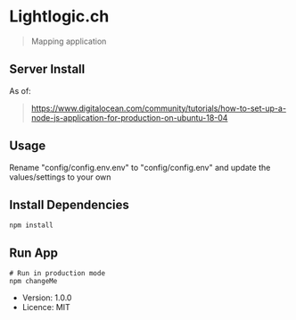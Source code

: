 # Lightlogic.ch

> Mapping application

## Server Install

As of: 

> https://www.digitalocean.com/community/tutorials/how-to-set-up-a-node-js-application-for-production-on-ubuntu-18-04

## Usage

Rename "config/config.env.env" to "config/config.env" and update the values/settings to your own

## Install Dependencies
```
npm install
```

## Run App
```
# Run in production mode
npm changeMe
```

- Version: 1.0.0
- Licence: MIT
